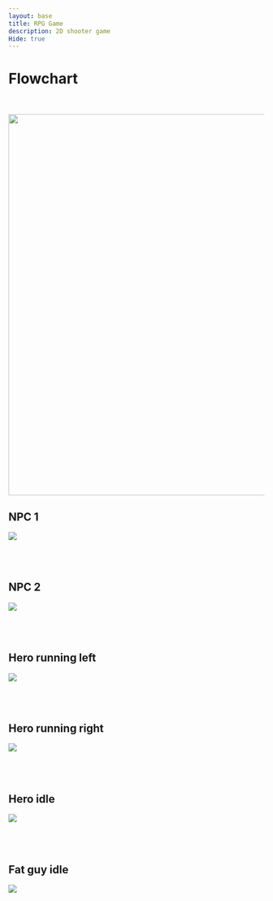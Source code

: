 ```yaml
---
layout: base
title: RPG Game
description: 2D shooter game
Hide: true
---
```

<h1>Flowchart</h1>
<br><br>
<img src="https://private-user-images.githubusercontent.com/188913495/409418891-0d7b4666-1083-4940-9376-83965e77a684.png?jwt=eyJhbGciOiJIUzI1NiIsInR5cCI6IkpXVCJ9.eyJpc3MiOiJnaXRodWIuY29tIiwiYXVkIjoicmF3LmdpdGh1YnVzZXJjb250ZW50LmNvbSIsImtleSI6ImtleTUiLCJleHAiOjE3MzkzMDQ2MDIsIm5iZiI6MTczOTMwNDMwMiwicGF0aCI6Ii8xODg5MTM0OTUvNDA5NDE4ODkxLTBkN2I0NjY2LTEwODMtNDk0MC05Mzc2LTgzOTY1ZTc3YTY4NC5wbmc_WC1BbXotQWxnb3JpdGhtPUFXUzQtSE1BQy1TSEEyNTYmWC1BbXotQ3JlZGVudGlhbD1BS0lBVkNPRFlMU0E1M1BRSzRaQSUyRjIwMjUwMjExJTJGdXMtZWFzdC0xJTJGczMlMkZhd3M0X3JlcXVlc3QmWC1BbXotRGF0ZT0yMDI1MDIxMVQyMDA1MDJaJlgtQW16LUV4cGlyZXM9MzAwJlgtQW16LVNpZ25hdHVyZT1kZTAzNzM5OTA0NjI2YzEwYTgwNGI0NGY0MWJjYjcwNmNiODE2MGQ5NmQ2NGE4Y2ZkNDVlNDdmNzkzOWY4NDYzJlgtQW16LVNpZ25lZEhlYWRlcnM9aG9zdCJ9.H7dGiH-6UABJFxvr3dWH_hIW1GUeAHt74fhZGsREiRc" width="1000" height="750" >

<h2>NPC 1</h2>
<img src="/tanay2452/images/sprite.png">
<br><br><br><br>

<h2>NPC 2</h2>
<img src="/tanay2452/images/Sprite_2.png">
<br><br><br><br>

<h2>Hero running left</h2>
<img src="/tanay2452/images/aaravleftrun.gif">
<br><br><br><br>

<h2>Hero running right</h2>
<img src="/tanay2452/images/aaravrightrun.gif">
<br><br><br><br>

<h2>Hero idle</h2>
<img src="/tanay2452/images/New_Piskel.gif">
<br><br><br><br>

<h2>Fat guy idle</h2>
<img src="/tanay2452/images/Ruhaan_Idle.gif">